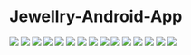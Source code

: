 # Jewellry-Android-App
![](https://github.com/CMxSAHAB/Jewellry-Android-App/blob/master/screenshots/loginScreen.png)
![](https://github.com/CMxSAHAB/Jewellry-Android-App/blob/master/screenshots/registerScreen.png)
![](https://github.com/CMxSAHAB/Jewellry-Android-App/blob/master/screenshots/homescreen.png)
![](https://github.com/CMxSAHAB/Jewellry-Android-App/blob/master/screenshots/registerScreen.png)
![](https://github.com/CMxSAHAB/Jewellry-Android-App/blob/master/screenshots/registerScreen.png)
![](https://github.com/CMxSAHAB/Jewellry-Android-App/blob/master/screenshots/registerScreen.png)
![](https://github.com/CMxSAHAB/Jewellry-Android-App/blob/master/screenshots/registerScreen.png)
![](https://github.com/CMxSAHAB/Jewellry-Android-App/blob/master/screenshots/registerScreen.png)
![](https://github.com/CMxSAHAB/Jewellry-Android-App/blob/master/screenshots/registerScreen.png)
![](https://github.com/CMxSAHAB/Jewellry-Android-App/blob/master/screenshots/registerScreen.png)
![](https://github.com/CMxSAHAB/Jewellry-Android-App/blob/master/screenshots/registerScreen.png)
![](https://github.com/CMxSAHAB/Jewellry-Android-App/blob/master/screenshots/registerScreen.png)
![](https://github.com/CMxSAHAB/Jewellry-Android-App/blob/master/screenshots/registerScreen.png)
![](https://github.com/CMxSAHAB/Jewellry-Android-App/blob/master/screenshots/registerScreen.png)
![](https://github.com/CMxSAHAB/Jewellry-Android-App/blob/master/screenshots/registerScreen.png)

